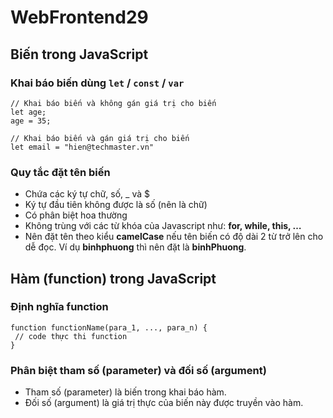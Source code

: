# WebFrontend29

## Biến trong JavaScript

### Khai báo biến dùng `let` / `const` / `var`

```
// Khai báo biến và không gán giá trị cho biến
let age;
age = 35;

// Khai báo biến và gán giá trị cho biến
let email = "hien@techmaster.vn"
```

### Quy tắc đặt tên biến

- Chứa các ký tự chữ, số, \_ và $
- Ký tự đầu tiên không được là số (nên là chữ)
- Có phân biệt hoa thường
- Không trùng với các từ khóa của Javascript như: **for, while, this, …**
- Nên đặt tên theo kiểu **camelCase** nếu tên biến có độ dài 2 từ trở lên cho dễ đọc. Ví dụ **binhphuong** thì nên đặt là **binhPhuong**.

## Hàm (function) trong JavaScript

### Định nghĩa function

```
function functionName(para_1, ..., para_n) {
 // code thực thi function
}
```

### Phân biệt tham số (parameter) và đối số (argument)

- Tham số (parameter) là biến trong khai báo hàm.
- Đối số (argument) là giá trị thực của biến này được truyền vào hàm.
